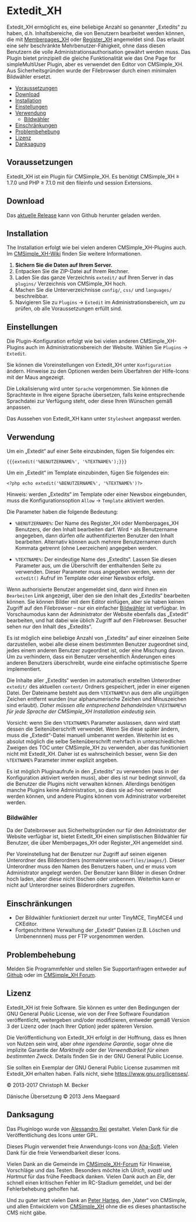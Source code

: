 # Extedit_XH

Extedit_XH ermöglicht es, eine beliebige Anzahl so genannter „Extedits“ zu haben,
d.h. Inhaltsbereiche, die von Benutzern bearbeitet werden können, die mit
[Memberpages_XH](https://github.com/cmsimple-xh/memberpages) oder
[Register_XH](https://github.com/cmb69/register_xh) angemeldet sind.
Das erlaubt eine sehr beschränkte Mehrbenutzer-Fähigkeit,
ohne dass diesen Benutzern die volle Administrationsauthorisation
gewährt werden muss.
Das Plugin bietet prinzipiell die gleiche Funktionalität wie das
One Page for simpleMultiUser Plugin,
aber es verwendet den Editor von CMSimple_XH.
Aus Sicherheitsgründen wurde der Filebrowser durch einen minimalen Bildwähler
ersetzt.

- [Voraussetzungen](#voraussetzungen)
- [Download](#download)
- [Installation](#installation)
- [Einstellungen](#einstellungen)
- [Verwendung](#verwendung)
  - [Bildwähler](#bildwähler)
- [Einschränkungen](#einschränkungen)
- [Problembehebung](#problembehebung)
- [Lizenz](#lizenz)
- [Danksagung](#danksagung)

## Voraussetzungen

Extedit_XH ist ein Plugin für CMSimple_XH.
Es benötigt CMSimple_XH ≥ 1.7.0 und
PHP ≥ 7.1.0 mit den fileinfo und session Extensions.

## Download

Das [aktuelle Release](https://github.com/cmb69/extedit_xh/releases/latest)
kann von Github herunter geladen werden.

## Installation

The Installation erfolgt wie bei vielen anderen CMSimple_XH-Plugins auch.
Im [CMSimple_XH-Wiki](https://wiki.cmsimple-xh.org/de/?fuer-anwender/arbeiten-mit-dem-cms/plugins)
finden Sie weitere Informationen.

1. **Sichern Sie die Daten auf Ihrem Server.**
1. Entpacken Sie die ZIP-Datei auf Ihrem Rechner.
1. Laden Sie das ganze Verzeichnis `extedit/` auf Ihren Server in das `plugins/`
   Verzeichnis von CMSimple_XH hoch.
1. Machen Sie die Unterverzeichnisse `config/`, `css/` und `languages/`
   beschreibbar.
1. Navigieren Sie zu `Plugins` → `Extedit` im Administrationsbereich,
   um zu prüfen, ob alle Voraussetzungen erfüllt sind.

## Einstellungen

Die Plugin-Konfiguration erfolgt wie bei vielen anderen CMSimple_XH-Plugins
auch im Administrationsbereich der Website. Wählen Sie `Plugins` → `Extedit`.

Sie können die Voreinstellungen von Extedit_XH unter `Konfiguration` ändern.
Hinweise zu den Optionen werden beim Überfahren der Hilfe-Icons mit der Maus
angezeigt.

Die Lokalisierung wird unter `Sprache` vorgenommen. Sie können die
Sprachtexte in Ihre eigene Sprache übersetzen, falls keine entsprechende
Sprachdatei zur Verfügung steht, oder diese Ihren Wünschen gemäß anpassen.

Das Aussehen von Extedit_XH kann unter `Stylesheet` angepasst werden.

<!-- TODO: customization of the editor -->

## Verwendung

Um ein „Extedit“ auf einer Seite einzubinden, fügen Sie folgendes ein:

    {{{extedit('%BENUTZERNAME%', '%TEXTNAME%');}}}

Um ein „Extedit“ im Template einzubinden, fügen Sie folgendes ein:

    <?php echo extedit('%BENUTZERNAME%', '%TEXTNAME%')?>

Hinweis: werden „Extedits“ im Template oder einer Newsbox eingebunden, muss
die Konfigurationsoption `Allow` → `Template` aktiviert werden.

Die Parameter haben die folgende Bedeutung:

- `%BENUTZERNAME%`:
  Der Name des Register_XH oder Memberpages_XH Benutzers, der den Inhalt
  bearbeiten darf. Wird `*` als Benutzername angegeben, dann dürfen *alle*
  authentifizierten Benutzer den Inhalt bearbeiten. Alternativ können auch mehrere
  Benutzernamen durch Kommata getrennt (ohne Leerzeichen) angegeben werden.

- `%TEXTNAME%`:
  Der eindeutige Name des „Extedits“. Lassen Sie diesen Parameter aus, um
  die Überschrift der enthaltenden Seite zu verwenden. Dieser Parameter muss
  angegeben werden, wenn der `extedit()` Aufruf im Template oder einer Newsbox
  erfolgt.

Wenn authorisierte Benutzer angemeldet sind, dann wird ihnen ein
`Bearbeiten` Link angezeigt, über den sie den Inhalt des „Extedits“ bearbeiten
können.
Sie können Bilder mit dem Editor einfügen, aber sie haben keinen Zugriff auf den
Filebrowser – nur ein einfacher [Bildwähler](#bildwähler) ist verfügbar.
Im Vorschaumodus kann der Administrator der Website ebenfalls das „Extedit“
bearbeiten, und hat dabei wie üblich Zugriff auf den Filebrowser.
Besucher sehen nur den Inhalt des „Extedits“.

Es ist möglich eine beliebige Anzahl von „Extedits“ auf einer einzelnen Seite
darzustellen, wobei alle diese einem bestimmten Benutzer zugeordnet sind, jedes
einem anderen Benutzer zugeordnet ist, oder eine Mischung davon. Um zu
verhindern, dass ein Benutzer versehentlich Änderungen eines anderen Benutzers
überschreibt, wurde eine einfache optimistische Sperre implementiert.

Die Inhalte aller „Extedits“ werden im automatisch erstellten Unterordner
`extedit/` des aktuellen `content/` Ordners gespeichert,
jeder in einer eigenen Datei.
Der Dateiname besteht aus dem `%TEXTNAME%`n aus dem alle ungültigen Zeichen
entfernt wurden (nur alphanumerische Zeichen und Minuszeichen sind erlaubt).
*Daher müssen alle entsprechend behandelnden `%TEXTNAME%`n
für jede Sprache der CMSimple_XH Installation eindeutig sein.*

Vorsicht: wenn Sie den `%TEXTNAME%` Parameter auslassen, dann wird statt dessen
die Seitenüberschrift verwendet. Wenn Sie diese später ändern, muss die
„Extedit“-Datei manuell umbenannt werden. Weiterhin ist es absolut möglich die
selbe Seitenüberschrift mehrfach in unterschiedlichen Zweigen des TOC unter
CMSimple_XH zu verwenden, aber das funktioniert nicht mit Extedit_XH. Daher ist
es wahrscheinlich besser, wenn Sie den `%TEXTNAME%` Parameter immer explizit
angeben.

Es ist möglich Pluginaufrufe in den „Extedits“ zu verwenden (was in der
Konfiguration aktiviert werden muss), aber dies ist nur bedingt sinnvoll, da die
Benutzer die Plugins nicht verwalten können. Allerdings benötigen manche Plugins
keine Administration, so dass sie ad-hoc verwendet werden können, und andere
Plugins können vom Administrator vorbereitet werden.

### Bildwähler

Da der Dateibrowser aus Sicherheitsgründen nur für den Administrator
der Website verfügbar ist, bietet Extedit_XH einen simplistischen Bildwähler für
Benutzer, die über Memberpages_XH oder Register_XH angemeldet sind.

Per Voreinstellung hat der Benutzer nur Zugriff auf seinen eigenen
Unterordner des Bilderordners (normalerweise `userfiles/images/`). Dieser
Unterordner muss den Namen des Benutzers haben, und er muss vom Administrator
angelegt werden. Der Benutzer kann Bilder in diesen Ordner hoch laden,
aber diese nicht löschen oder umbennen.
Weiterhin kann er nicht auf Unterordner seines Bilderordners zugreifen.

## Einschränkungen

- Der Bildwähler funktioniert derzeit nur unter TinyMCE, TinyMCE4 und CKEditor.
- Fortgeschrittene Verwaltung der „Extedit“ Dateien (z.B. Löschen und Umbenennnen) muss
  per FTP vorgenommen werden.

## Problembehebung

Melden Sie Programmfehler und stellen Sie Supportanfragen entweder auf
[Github](https://github.com/cmb69/extedit_xh/issues)
oder im [CMSimple_XH Forum](https://cmsimpleforum.com/).

## Lizenz

Extedit_XH ist freie Software. Sie können es unter den Bedingungen
der GNU General Public License, wie von der Free Software Foundation
veröffentlicht, weitergeben und/oder modifizieren, entweder gemäß
Version 3 der Lizenz oder (nach Ihrer Option) jeder späteren Version.

Die Veröffentlichung von Extedit_XH erfolgt in der Hoffnung, dass es
Ihnen von Nutzen sein wird, aber *ohne irgendeine Garantie*, sogar ohne
die implizite Garantie der *Marktreife* oder der *Verwendbarkeit für einen
bestimmten Zweck*. Details finden Sie in der GNU General Public License.

Sie sollten ein Exemplar der GNU General Public License zusammen mit
Extedit_XH erhalten haben. Falls nicht, siehe <https://www.gnu.org/licenses/>.

© 2013-2017 Christoph M. Becker

Dänische Übersetzung © 2013 Jens Maegaard

## Danksagung

Das Pluginlogo wurde von [Alessandro Rei](http://www.mentalrey.it/) gestaltet.
Vielen Dank für die Veröffentlichung des Icons unter GPL.

Dieses Plugin verwendet freie Anwendungs-Icons von [Aha-Soft](http://www.aha-soft.com/).
Vielen Dank für die freie Verwendbarkeit dieser Icons.

Vielen Dank an die Gemeinde im [CMSimple_XH-Forum](http://www.cmsimpleforum.com/)
für Hinweise, Vorschläge und das Testen.
Besonders möchte ich *Ulrich*, *svasti* und *Hartmut* für das frühe Feedback danken.
Vielen Dank auch an *Ele*, der schnell einen kritischen Fehler im RC-Stadium gemeldet,
und bei der Fehlerbehebung geholfen hat.

Und zu guter letzt vielen Dank an [Peter Harteg](http://www.harteg.dk/),
den „Vater“ von CMSimple, und allen Entwicklern von
[CMSimple_XH](https://www.cmsimple-xh.org/de/) ohne die es dieses
phantastische CMS nicht gäbe.
